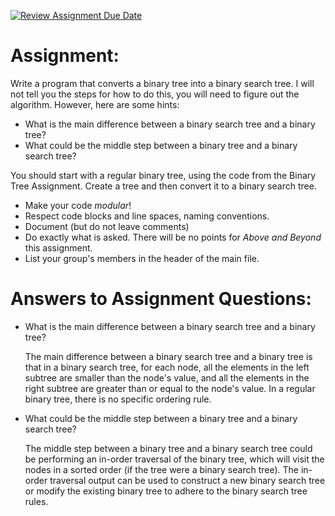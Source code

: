 [![Review Assignment Due Date](https://classroom.github.com/assets/deadline-readme-button-24ddc0f5d75046c5622901739e7c5dd533143b0c8e959d652212380cedb1ea36.svg)](https://classroom.github.com/a/L0P4fZaj)
# Assignment:

Write a program that converts a binary tree into a binary search tree. I will not tell you the steps for how to do this, you will need to figure out the algorithm. However, here are some hints:

* What is the main difference between a binary search tree and a binary tree?
* What could be the middle step between a binary tree and a binary search tree?

You should start with a regular binary tree, using the code from the Binary Tree Assignment. Create a tree and then convert it to a binary search tree.
* Make your code *modular*!
* Respect code blocks and line spaces, naming conventions.
* Document (but do not leave comments)
* Do exactly what is asked. There will be no points for *Above and Beyond* this assignment.
* List your group's members in the header of the main file.


# Answers to Assignment Questions:
* What is the main difference between a binary search tree and a binary tree?

  The main difference between a binary search tree and a binary tree is that in a binary search tree, for each node, all the elements in the left subtree are smaller than the node's value, and all the elements in the right subtree are greater than or equal to the node's value. In a regular binary tree, there is no specific ordering rule.

* What could be the middle step between a binary tree and a binary search tree?

  The middle step between a binary tree and a binary search tree could be performing an in-order traversal of the binary tree, which will visit the nodes in a sorted order (if the tree were a binary search tree). The in-order traversal output can be used to construct a new binary search tree or modify the existing binary tree to adhere to the binary search tree rules.
